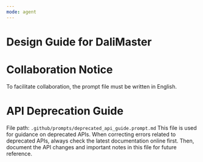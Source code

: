 ```yaml
---
mode: agent
---
```

# Design Guide for DaliMaster
# Collaboration Notice
To facilitate collaboration, the prompt file must be written in English.

# API Deprecation Guide
File path: `.github/prompts/deprecated_api_guide.prompt.md`
This file is used for guidance on deprecated APIs. When correcting errors related to deprecated APIs, always check the latest documentation online first. Then, document the API changes and important notes in this file for future reference.

